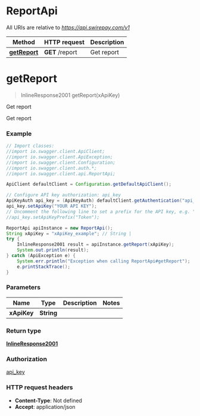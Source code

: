 # ReportApi

All URIs are relative to *https://api.swirepay.com/v1*

Method | HTTP request | Description
------------- | ------------- | -------------
[**getReport**](ReportApi.md#getReport) | **GET** /report | Get report

<a name="getReport"></a>
# **getReport**
> InlineResponse2001 getReport(xApiKey)

Get report

Get report

### Example
```java
// Import classes:
//import io.swagger.client.ApiClient;
//import io.swagger.client.ApiException;
//import io.swagger.client.Configuration;
//import io.swagger.client.auth.*;
//import io.swagger.client.api.ReportApi;

ApiClient defaultClient = Configuration.getDefaultApiClient();

// Configure API key authorization: api_key
ApiKeyAuth api_key = (ApiKeyAuth) defaultClient.getAuthentication("api_key");
api_key.setApiKey("YOUR API KEY");
// Uncomment the following line to set a prefix for the API key, e.g. "Token" (defaults to null)
//api_key.setApiKeyPrefix("Token");

ReportApi apiInstance = new ReportApi();
String xApiKey = "xApiKey_example"; // String | 
try {
    InlineResponse2001 result = apiInstance.getReport(xApiKey);
    System.out.println(result);
} catch (ApiException e) {
    System.err.println("Exception when calling ReportApi#getReport");
    e.printStackTrace();
}
```

### Parameters

Name | Type | Description  | Notes
------------- | ------------- | ------------- | -------------
 **xApiKey** | **String**|  |

### Return type

[**InlineResponse2001**](InlineResponse2001.md)

### Authorization

[api_key](../README.md#api_key)

### HTTP request headers

 - **Content-Type**: Not defined
 - **Accept**: application/json

